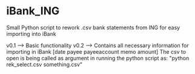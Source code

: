 iBank_ING
=========

Small Python script to rework .csv bank statements from ING for easy importing into iBank

v0.1 --> Basic functionality
v0.2 --> Contains all necessary information for importing in iBank [date payee payeeaccount memo amount]
         The csv to open is being called as argument in running the python script as:
         "python rek_select.csv something.csv"
